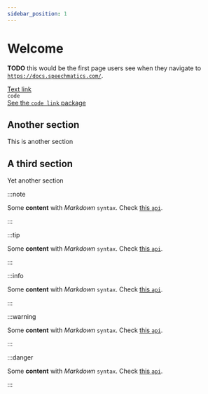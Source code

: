 ```yaml
---
sidebar_position: 1
---
```


# Welcome

**TODO** this would be the first page users see when they navigate to [`https://docs.speechmatics.com/`](/#).

[Text link](/#)
<br/>
`code`
<br/>
[See the `code link` package](/#)

## Another section

This is another section

## A third section

Yet another section

:::note

Some **content** with _Markdown_ `syntax`. Check [this `api`](#).

:::

:::tip

Some **content** with _Markdown_ `syntax`. Check [this `api`](#).

:::

:::info

Some **content** with _Markdown_ `syntax`. Check [this `api`](#).

:::

:::warning

Some **content** with _Markdown_ `syntax`. Check [this `api`](#).

:::

:::danger

Some **content** with _Markdown_ `syntax`. Check [this `api`](#).

:::